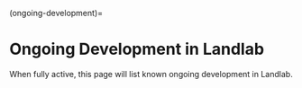 (ongoing-development)=

# Ongoing Development in Landlab

When fully active, this page will list known ongoing development in Landlab.
